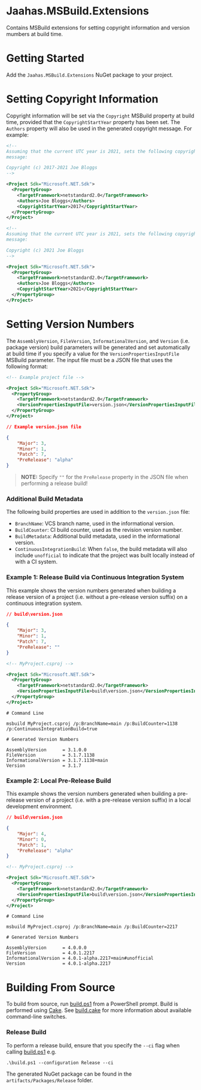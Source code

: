 # Jaahas.MSBuild.Extensions

Contains MSBuild extensions for setting copyright information and version mumbers at build time.


# Getting Started

Add the `Jaahas.MSBuild.Extensions` NuGet package to your project.


# Setting Copyright Information

Copyright information will be set via the `Copyright` MSBuild property at build time, provided that the `CopyrightStartYear` property has been set. The `Authors` property will also be used in the generated copyright message. For example:

```xml
<!-- 
Assuming that the current UTC year is 2021, sets the following copyright 
message: 

Copyright (c) 2017-2021 Joe Bloggs
-->

<Project Sdk="Microsoft.NET.Sdk">
  <PropertyGroup>
    <TargetFramework>netstandard2.0</TargetFramework>
    <Authors>Joe Bloggs</Authors>
    <CopyrightStartYear>2017</CopyrightStartYear>
  </PropertyGroup>
</Project>
```

```xml
<!-- 
Assuming that the current UTC year is 2021, sets the following copyright 
message: 

Copyright (c) 2021 Joe Bloggs
-->

<Project Sdk="Microsoft.NET.Sdk">
  <PropertyGroup>
    <TargetFramework>netstandard2.0</TargetFramework>
    <Authors>Joe Bloggs</Authors>
    <CopyrightStartYear>2021</CopyrightStartYear>
  </PropertyGroup>
</Project>
```


# Setting Version Numbers

The `AssemblyVersion`, `FileVersion`, `InformationalVersion`, and `Version` (i.e. package version) build parameters will be generated and set automatically at build time if you specify a value for the `VersionPropertiesInputFile` MSBuild parameter. The input file must be a JSON file that uses the following format:

```xml
<!-- Example project file -->

<Project Sdk="Microsoft.NET.Sdk">
  <PropertyGroup>
    <TargetFramework>netstandard2.0</TargetFramework>
    <VersionPropertiesInputFile>version.json</VersionPropertiesInputFile>
  </PropertyGroup>
</Project>
```

```json
// Example version.json file

{
    "Major": 3,
    "Minor": 1,
    "Patch": 7,
    "PreRelease": "alpha"
}
```

> **NOTE:** Specify `""` for the `PreRelease` property in the JSON file when performing a release build!


### Additional Build Metadata

The following build properties are used in addition to the `version.json` file:

- `BranchName`: VCS branch name, used in the informational version.
- `BuildCounter`: CI build counter, used as the revision version number.
- `BuildMetadata`: Additional build metadata, used in the informational version.
- `ContinuousIntegrationBuild`: When `false`, the build metadata will also include `unofficial` to indicate that the project was built locally instead of with a CI system.


### Example 1: Release Build via Continuous Integration System

This example shows the version numbers generated when building a release version of a project (i.e. without a pre-release version suffix) on a continuous integration system.

```json
// build\version.json

{
    "Major": 3,
    "Minor": 1,
    "Patch": 7,
    "PreRelease": ""
}
```

```xml
<!-- MyProject.csproj -->

<Project Sdk="Microsoft.NET.Sdk">
  <PropertyGroup>
    <TargetFramework>netstandard2.0</TargetFramework>
    <VersionPropertiesInputFile>build\version.json</VersionPropertiesInputFile>
  </PropertyGroup>
</Project>
```

```
# Command Line

msbuild MyProject.csproj /p:BranchName=main /p:BuildCounter=1138 /p:ContinuousIntegrationBuild=true
```

```
# Generated Version Numbers

AssemblyVersion      = 3.1.0.0
FileVersion          = 3.1.7.1138
InformationalVersion = 3.1.7.1138+main
Version              = 3.1.7
```


### Example 2: Local Pre-Release Build

This example shows the version numbers generated when building a pre-release version of a project (i.e. with a pre-release version suffix) in a local development environment.

```json
// build\version.json

{
    "Major": 4,
    "Minor": 0,
    "Patch": 1,
    "PreRelease": "alpha"
}
```

```xml
<!-- MyProject.csproj -->

<Project Sdk="Microsoft.NET.Sdk">
  <PropertyGroup>
    <TargetFramework>netstandard2.0</TargetFramework>
    <VersionPropertiesInputFile>build\version.json</VersionPropertiesInputFile>
  </PropertyGroup>
</Project>
```

```console
# Command Line

msbuild MyProject.csproj /p:BranchName=main /p:BuildCounter=2217
```

```console
# Generated Version Numbers

AssemblyVersion      = 4.0.0.0
FileVersion          = 4.0.1.2217
InformationalVersion = 4.0.1-alpha.2217+main#unofficial
Version              = 4.0.1-alpha.2217
```


# Building From Source

To build from source, run [build.ps1](/build.ps1) from a PowerShell prompt. Build is performed using [Cake](https://cakebuild.net). See [build.cake](/build.cake) for more information about available command-line switches.


### Release Build

To perform a release build, ensure that you specify the `--ci` flag when calling [build.ps1](/build.ps1) e.g.

```shell
.\build.ps1 --configuration Release --ci
```

The generated NuGet package can be found in the `artifacts/Packages/Release` folder.
